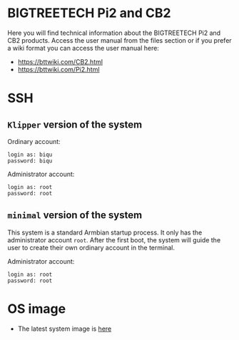 # BIGTREETECH Pi2 and CB2

Here you will find technical information about the BIGTREETECH Pi2 and CB2 products. Access the user manual from the files section or if you prefer a wiki format you can access the user manual here: 
* https://bttwiki.com/CB2.html
* https://bttwiki.com/Pi2.html

# SSH
## `Klipper` version of the system
Ordinary account:

    login as: biqu
    password: biqu

Administrator account:

    login as: root
    password: root

## `minimal` version of the system
This system is a standard Armbian startup process. It only has the administrator account `root`. After the first boot, the system will guide the user to create their own ordinary account in the terminal.

Administrator account:

    login as: root
    password: root

# OS image
* The latest system image is [here](https://github.com/bigtreetech/CB2/releases)
